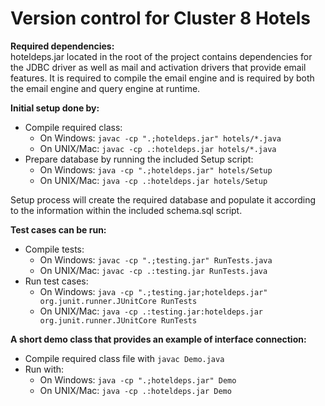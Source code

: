 # Version control for Cluster 8 Hotels

**Required dependencies:**
\
hoteldeps.jar located in the root of the project contains dependencies for the JDBC driver as well as mail and activation drivers that provide email features. It is required to compile the email engine and is required by both the email engine and query engine at runtime.

**Initial setup done by:**
* Compile required class:
    - On Windows: `javac -cp ".;hoteldeps.jar" hotels/*.java`
    - On UNIX/Mac: `javac -cp .:hoteldeps.jar hotels/*.java`
* Prepare database by running the included Setup script:
    - On Windows: `java -cp ".;hoteldeps.jar" hotels/Setup`
    - On UNIX/Mac: `java -cp .:hoteldeps.jar hotels/Setup`

Setup process will create the required database and populate it according to the information within the included schema.sql script.

**Test cases can be run:**
* Compile tests:
    - On Windows: `javac -cp ".;testing.jar" RunTests.java`
    - On UNIX/Mac: `javac -cp .:testing.jar RunTests.java`
* Run test cases:
    - On Windows: `java -cp ".;testing.jar;hoteldeps.jar" org.junit.runner.JUnitCore RunTests`
    - On UNIX/Mac: `java -cp .:testing.jar:hoteldeps.jar org.junit.runner.JUnitCore RunTests`

**A short demo class that provides an example of interface connection:**
* Compile required class file with `javac Demo.java`
* Run with:
    - On Windows: `java -cp ".;hoteldeps.jar" Demo`
    - On UNIX/Mac: `java -cp .:hoteldeps.jar Demo`
